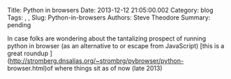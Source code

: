 Title: Python in browsers
Date: 2013-12-12 21:05:00.002
Category: blog
Tags: , , 
Slug: Python-in-browsers
Authors: Steve Theodore
Summary: pending

In case folks are wondering about the tantalizing prospect of running python
in browser (as an alternative to or escape from JavaScript) [this is a great
roundup ](http://stromberg.dnsalias.org/~strombrg/pybrowser/python-
browser.html)of where things sit as of now (late 2013)


